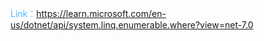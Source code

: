 <font color=#4db8ff>Link：</font>https://learn.microsoft.com/en-us/dotnet/api/system.linq.enumerable.where?view=net-7.0